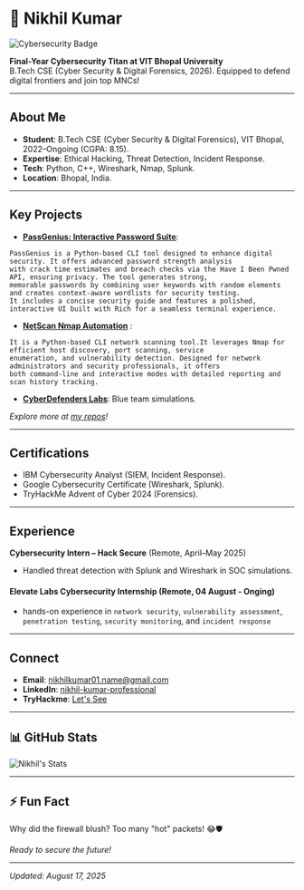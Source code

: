 # 👋 Nikhil Kumar

![Cybersecurity Badge](https://img.shields.io/badge/Cybersecurity-Mastermind-blueviolet?style=for-the-badge)

**Final-Year Cybersecurity Titan at VIT Bhopal University**  
B.Tech CSE (Cyber Security & Digital Forensics, 2026). Equipped to defend digital frontiers and join top MNCs!

---

## About Me
-  **Student**: B.Tech CSE (Cyber Security & Digital Forensics), VIT Bhopal, 2022–Ongoing (CGPA: 8.15).
-  **Expertise**: Ethical Hacking, Threat Detection, Incident Response.
-  **Tech**: Python, C++, Wireshark, Nmap, Splunk.
-  **Location**: Bhopal, India.

---

##  Key Projects
- **[PassGenius: Interactive Password Suite](https://github.com/nikhilkumar0102/Elevate_Labs-Cyber-Security-Internship/tree/main/Project1%20Interactive%20Password%20Suite)**:
```
PassGenius is a Python-based CLI tool designed to enhance digital security. It offers advanced password strength analysis
with crack time estimates and breach checks via the Have I Been Pwned API, ensuring privacy. The tool generates strong,
memorable passwords by combining user keywords with random elements and creates context-aware wordlists for security testing.
It includes a concise security guide and features a polished, interactive UI built with Rich for a seamless terminal experience.
```
- **[NetScan Nmap Automation](https://github.com/nikhilkumar0102/NetScan)** : 
```  
It is a Python-based CLI network scanning tool.It leverages Nmap for efficient host discovery, port scanning, service
enumeration, and vulnerability detection. Designed for network administrators and security professionals, it offers
both command-line and interactive modes with detailed reporting and scan history tracking.
```

- **[CyberDefenders Labs](https://github.com/nikhilkumar0102/CyberDefenders-Labs)**: Blue team simulations.

*Explore more at [my repos](https://github.com/nikhilkumar0102?tab=repositories)!*

---

##  Certifications
- IBM Cybersecurity Analyst (SIEM, Incident Response).
- Google Cybersecurity Certificate (Wireshark, Splunk).
- TryHackMe Advent of Cyber 2024 (Forensics).

---

##  Experience
**Cybersecurity Intern – Hack Secure** (Remote, April–May 2025)
- Handled threat detection with Splunk and Wireshark in SOC simulations.

#### Elevate Labs Cybersecurity Internship (Remote, 04 August - Onging)
- hands-on experience in `network security`, `vulnerability assessment`, `penetration testing`, `security monitoring`, and `incident response`

---

##  Connect
-  **Email**: nikhilkumar01.name@gmail.com
-  **LinkedIn**: [nikhil-kumar-professional](https://www.linkedin.com/in/nikhil-kumar-professional)
-  **TryHackme**: [Let's See](https://tryhackme.com/p/Nikivickey)

---

## 📊 GitHub Stats
![Nikhil's Stats](https://github-readme-stats.vercel.app/api?username=nikhilkumar0102&show_icons=true&theme=radical)

---

## ⚡ Fun Fact
Why did the firewall blush? Too many "hot" packets! 😂🛡️

*Ready to secure the future!*

---

*Updated: August 17, 2025*
